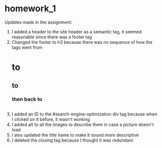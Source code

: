 # homework_1

Updates made in the assignment:
1.  I added a header to the site header as a semantic tag, it seemed reasonable since there was a footer tag
2.  Changed the footer to h3 because there was no sequence of how the tags went from <h1> to <h2> to <h3> then back to <h2>
3.  I added an ID to the #search-engine-optimization div tag because when I clicked on it before, it wasn't working 
4.  I added alt to all the images to describe them in case a picture doesn't load 
5.  I also updated the title name to make it sound more descriptive 
6.  I deleted the </img> closing tag because I thought it was redundant
